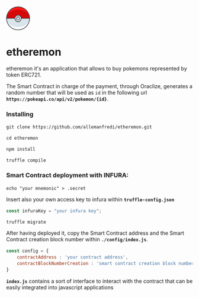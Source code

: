 ![Alt text](/material/pokeball.png?raw=true "Title")


# etheremon

etheremon it's an application that allows to buy pokemons represented by token ERC721.

The Smart Contract in charge of the payment, through Oraclize, generates a random number that will be used as `id` in the following url __`https://pokeapi.co/api/v2/pokemon/{id}`__.

### Installing

```
git clone https://github.com/allemanfredi/etheremon.git
```

```
cd etheremon
```


```
npm install
```

```
truffle compile
```


### Smart Contract deployment with INFURA:


```
echo "your mnemonic" > .secret
```

Insert also your own access key to infura within __`truffle-config.json`__ 

```javascript
const infuraKey = "your infura key";
```

```
truffle migrate
```


After having deployed it, copy the Smart Contract address and the Smart Contract creation block number within __`./config/index.js`__. 

```javascript
const config = {
    contractAddress : 'your contract address',
    contractBlockNumberCreation : 'smart contract creation block number (even 0 but not null)'
}
```


__`index.js`__ contains a sort of interface to interact with the contract that can be easily integrated into javascript applications


